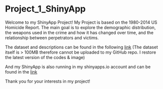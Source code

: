 # Project_1_ShinyApp
Welcome to my ShinyApp Project!
My Project is based on the 1980-2014 US Homicide Report. 
The main goal is to explore the demographic distribution, 
the weapons used in the crime and how it has changed over time, 
and the relationship between perpetrators and victims.

The dataset and descriptions can be found in the following 
[link](https://www.kaggle.com/murderaccountability/homicide-reports)
(The dataset itself is > 100MB therefore cannot be uploaded
to my GitHub repo. I restore the latest version of the codes & image)

And my ShinyApp is also running in my shinyapps.io account and can be 
found in the [link](https://maryxhuang.shinyapps.io/XH_Project1_ShinyApp/)

Thank you for your interests in my project!
